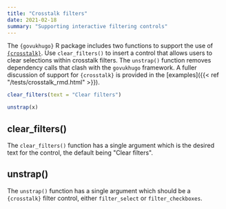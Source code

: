 ```yaml
---
title: "Crosstalk filters"
date: 2021-02-18
summary: "Supporting interactive filtering controls"
---
```


The `{govukhugo}` R package includes two functions to support the use of [`{crosstalk}`](https://rstudio.github.io/crosstalk/). Use `clear_filters()` to insert a control that allows users to clear selections within crosstalk filters. The `unstrap()` function removes dependency calls that clash with the `govukhugo` framework. A fuller discussion of support for `{crosstalk}` is provided in the [examples]({{< ref "/tests/crosstalk_rmd.html" >}}).

```r
clear_filters(text = "Clear filters")

unstrap(x)
```

## clear_filters()
The `clear_filters()` function has a single argument which is the desired text for the control, the default being "Clear filters".

## unstrap()
The `unstrap()` function has a single argument which should be a `{crosstalk}` filter control, either `filter_select` or `filter_checkboxes`.
